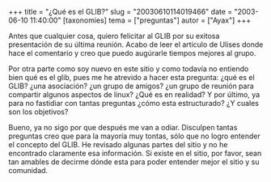 +++
title = "¿Qué es el GLIB?"
slug = "20030610114019466"
date = "2003-06-10 11:40:00"
[taxonomies]
tema = ["preguntas"]
autor = ["Ayax"]
+++

Antes que cualquier cosa, quiero felicitar al GLIB por su exitosa
presentación de su última reunión. Acabo de leer el artículo de Ulises
donde hace el comentario y creo que puedo augúrarle tiempos mejores al
grupo.

Por otra parte como soy nuevo en este sitio y como todavía no entiendo
bien qué es el glib, pues me he atrevido a hacer esta pregunta: ¿qué es
el GLIB? ¿una asociación? ¿un grupo de amigos? ¿un grupo de reunión para
compartir algunos aspectos de linux? ¿Qué es en realidad? Y por último,
ya para no fastidiar con tantas preguntas ¿cómo esta estructurado? ¿Y
cuales son los objetivos?

<!-- more -->
Bueno, ya no sigo por que después me van a odiar. Disculpen tantas
preguntas creo que para la mayoría muy tontas, sólo que no logro
entender el concepto del GLIB. He revisado algunas partes del sitio y no
he encontrado claramente esa información. Si existe en el sitio, por
favor, sean tan amables de decirme dónde esta para poder entender mejor
el sitio y su comunidad.

